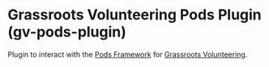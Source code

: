 # Grassroots Volunteering Pods Plugin (gv-pods-plugin)

Plugin to interact with the [Pods Framework](https://pods.io/) for [Grassroots Volunteering](http://grassrootsvolunteering.org).
